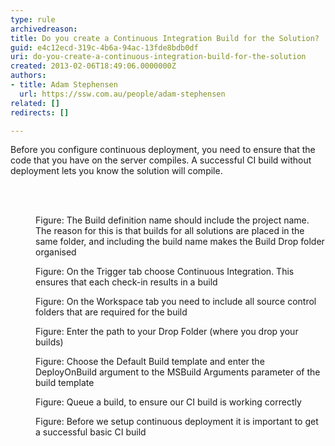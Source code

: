 ```yaml
---
type: rule
archivedreason: 
title: Do you create a Continuous Integration Build for the Solution?
guid: e4c12ecd-319c-4b6a-94ac-13fde8bdb0df
uri: do-you-create-a-continuous-integration-build-for-the-solution
created: 2013-02-06T18:49:06.0000000Z
authors:
- title: Adam Stephensen
  url: https://ssw.com.au/people/adam-stephensen
related: []
redirects: []

---
```



<p>​​​Before you configure continuous deployment, you need to ensure that the code that you have on the server compiles. A successful CI build without deployment lets you know the solution will compile.</p>
<br><excerpt class='endintro'></excerpt><br>
<dl class="image"><dt>
      <img src="/PublishingImages/ci-build-1.jpg" alt="" />
   </dt><dd>Figure&#58; The Build definition name should include the project name. The reason for this is that builds for all solutions are placed in the same folder, and including the build name makes the Build Drop folder organised</dd></dl><dl class="image"><dt>
      <img src="/PublishingImages/ci-build-2.jpg" alt="" />
   </dt><dd>Figure&#58; On the Trigger tab choose Continuous Integration. This ensures that each check-in results in a build</dd></dl><dl class="image"><dt>
      <img src="/PublishingImages/ci-build-3.jpg" alt="" />
   </dt><dd>Figure&#58; On the Workspace tab you need to include all source control folders that are required for the build</dd></dl><dl class="image"><dt>
      <img src="/PublishingImages/ci-build-4.jpg" alt="" />
   </dt><dd>Figure&#58; Enter the path to your Drop Folder (where you drop your builds)</dd></dl><dl class="image"><dt>
      <img src="/PublishingImages/ci-build-5.jpg" alt="" />
   </dt><dd>Figure&#58; Choose the Default Build template and enter the DeployOnBuild argument to the MSBuild Arguments parameter of the build template</dd></dl><dl class="image"><dt>
      <img src="/PublishingImages/ci-build-6.jpg" alt="" />
   </dt><dd>Figure&#58; Queue a build, to ensure our CI build is working correctly</dd></dl><dl class="image"><dt>
      <img src="/PublishingImages/ci-build-7.jpg" alt="" />
   </dt><dd>Figure&#58; Before we setup continuous deployment it is important to get a successful basic CI build</dd></dl>


